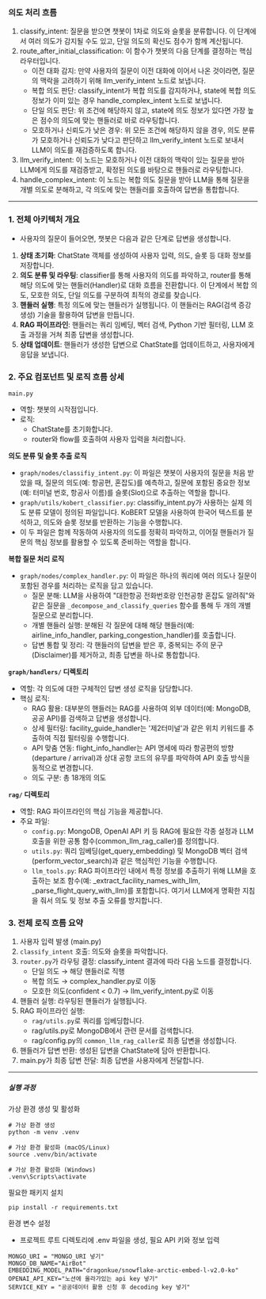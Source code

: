 ### 의도 처리 흐름
1. classify_intent: 질문을 받으면 챗봇이 1차로 의도와 슬롯을 분류합니다. 이 단계에서 여러 의도가 감지될 수도 있고, 단일 의도의 확신도 점수가 함께 계산됩니다.
2. route_after_initial_classification: 이 함수가 챗봇의 다음 단계를 결정하는 핵심 라우터입니다.
   - 이전 대화 감지: 만약 사용자의 질문이 이전 대화에 이어서 나온 것이라면, 질문의 맥락을 고려하기 위해 llm_verify_intent 노드로 보냅니다.
   - 복합 의도 판단: classify_intent가 복합 의도를 감지하거나, state에 복합 의도 정보가 이미 있는 경우 handle_complex_intent 노드로 보냅니다.
   - 단일 의도 판단: 위 조건에 해당하지 않고, state에 의도 정보가 있다면 가장 높은 점수의 의도에 맞는 핸들러로 바로 라우팅합니다.
   - 모호하거나 신뢰도가 낮은 경우: 위 모든 조건에 해당하지 않을 경우, 의도 분류가 모호하거나 신뢰도가 낮다고 판단하고 llm_verify_intent 노드로 보내서 LLM이 의도를 재검증하도록 합니다.
3. llm_verify_intent: 이 노드는 모호하거나 이전 대화의 맥락이 있는 질문을 받아 LLM에게 의도를 재검증받고, 확정된 의도를 바탕으로 핸들러로 라우팅합니다.
4. handle_complex_intent: 이 노드는 복합 의도 질문을 받아 LLM을 통해 질문을 개별 의도로 분해하고, 각 의도에 맞는 핸들러를 호출하여 답변을 통합합니다.

---
### 1. 전체 아키텍처 개요
- 사용자의 질문이 들어오면, 챗봇은 다음과 같은 단계로 답변을 생성합니다.
1. **상태 초기화**: ChatState 객체를 생성하여 사용자 입력, 의도, 슬롯 등 대화 정보를 저장합니다.
2. **의도 분류 및 라우팅**: classifier를 통해 사용자의 의도를 파악하고, router를 통해 해당 의도에 맞는 핸들러(Handler)로 대화 흐름을 전환합니다. 이 단계에서 복합 의도, 모호한 의도, 단일 의도를 구분하여 최적의 경로를 찾습니다.
3. **핸들러 실행**: 특정 의도에 맞는 핸들러가 실행됩니다. 이 핸들러는 RAG(검색 증강 생성) 기술을 활용하여 답변을 만듭니다.
4. **RAG 파이프라인**: 핸들러는 쿼리 임베딩, 벡터 검색, Python 기반 필터링, LLM 호출 과정을 거쳐 최종 답변을 생성합니다.
5. **상태 업데이트**: 핸들러가 생성한 답변으로 ChatState를 업데이트하고, 사용자에게 응답을 보냅니다.

### 2. 주요 컴포넌트 및 로직 흐름 상세
`main.py`
- 역할: 챗봇의 시작점입니다.
- 로직:
  - ChatState를 초기화합니다.
  - router와 flow를 호출하여 사용자 입력을 처리합니다.

**의도 분류 및 슬롯 추출 로직**
- `graph/nodes/classifiy_intent.py`: 이 파일은 챗봇이 사용자의 질문을 처음 받았을 때, 질문의 의도(예: 항공편, 혼잡도)를 예측하고, 질문에 포함된 중요한 정보(예: 터미널 번호, 항공사 이름)를 슬롯(Slot)으로 추출하는 역할을 합니다.
- `graph/utils/kobert_classifier.py`: classifiy_intent.py가 사용하는 실제 의도 분류 모델이 정의된 파일입니다. KoBERT 모델을 사용하여 한국어 텍스트를 분석하고, 의도와 슬롯 정보를 반환하는 기능을 수행합니다.
- 이 두 파일은 함께 작동하여 사용자의 의도를 정확히 파악하고, 이어질 핸들러가 질문의 핵심 정보를 활용할 수 있도록 준비하는 역할을 합니다.

**복합 질문 처리 로직**
- `graph/nodes/complex_handler.py`: 이 파일은 하나의 쿼리에 여러 의도나 질문이 포함된 경우를 처리하는 로직을 담고 있습니다.
  - 질문 분해: LLM을 사용하여 "대한항공 전화번호랑 인천공항 혼잡도 알려줘"와 같은 질문을 `_decompose_and_classify_queries` 함수를 통해 두 개의 개별 질문으로 분리합니다.
  - 개별 핸들러 실행: 분해된 각 질문에 대해 해당 핸들러(예: airline_info_handler, parking_congestion_handler)를 호출합니다.
  - 답변 통합 및 정리: 각 핸들러의 답변을 받은 후, 중복되는 주의 문구(Disclaimer)를 제거하고, 최종 답변을 하나로 통합합니다.
 
**`graph/handlers/` 디렉토리**
- 역할: 각 의도에 대한 구체적인 답변 생성 로직을 담당합니다.
- 핵심 로직:
  - RAG 활용: 대부분의 핸들러는 RAG를 사용하여 외부 데이터(예: MongoDB, 공공 API)를 검색하고 답변을 생성합니다.
  - 상세 필터링: facility_guide_handler는 '제2터미널'과 같은 위치 키워드를 추출하여 직접 필터링을 수행합니다.
  - API 맞춤 연동: flight_info_handler는 API 명세에 따라 항공편의 방향(departure / arrival)과 상대 공항 코드의 유무를 파악하여 API 호출 방식을 동적으로 변경합니다.
  - 의도 구분: 총 18개의 의도

**`rag/` 디렉토리**
- 역할: RAG 파이프라인의 핵심 기능을 제공합니다.
- 주요 파일:
  - `config.py`: MongoDB, OpenAI API 키 등 RAG에 필요한 각종 설정과 LLM 호출을 위한 공통 함수(common_llm_rag_caller)를 정의합니다.
  - `utils.py`: 쿼리 임베딩(get_query_embedding) 및 MongoDB 벡터 검색(perform_vector_search)과 같은 핵심적인 기능을 수행합니다.
  - `llm_tools.py`: RAG 파이프라인 내에서 특정 정보를 추출하기 위해 LLM을 호출하는 보조 함수(예: _extract_facility_names_with_llm, _parse_flight_query_with_llm)를 포함합니다. 여기서 LLM에게 명확한 지침을 줘서 의도 및 정보 추출 오류를 방지합니다.

### 3. 전체 로직 흐름 요약
1. 사용자 입력 발생 (main.py)
2. `classify_intent` 호출: 의도와 슬롯을 파악합니다.
3. `router.py`가 라우팅 결정: classify_intent 결과에 따라 다음 노드를 결정합니다.
    - 단일 의도 → 해당 핸들러로 직행
    - 복합 의도 → complex_handler.py로 이동
    - 모호한 의도(confident < 0.7) → llm_verify_intent.py로 이동
4. 핸들러 실행: 라우팅된 핸들러가 실행됩니다.
5. RAG 파이프라인 실행:
    - `rag/utils.py`로 쿼리를 임베딩합니다.
    - rag/utils.py로 MongoDB에서 관련 문서를 검색합니다.
    - rag/config.py의 `common_llm_rag_caller`로 최종 답변을 생성합니다.
6. 핸들러가 답변 반환: 생성된 답변을 ChatState에 담아 반환합니다.
7. main.py가 최종 답변 전달: 최종 답변을 사용자에게 전달합니다.

---
##### 실행 과정
가상 환경 생성 및 활성화
```
# 가상 환경 생성
python -m venv .venv

# 가상 환경 활성화 (macOS/Linux)
source .venv/bin/activate

# 가상 환경 활성화 (Windows)
.venv\Scripts\activate
```
필요한 패키지 설치

```
pip install -r requirements.txt
```
환경 변수 설정
- 프로젝트 루트 디렉토리에 .env 파일을 생성, 필요 API 키와 정보 입력

```
MONGO_URI = "MONGO_URI 넣기"
MONGO_DB_NAME="AirBot"
EMBEDDING_MODEL_PATH="dragonkue/snowflake-arctic-embed-l-v2.0-ko"
OPENAI_API_KEY="노션에 올라가있는 api key 넣기"
SERVICE_KEY = "공공데이터 활용 신청 후 decoding key 넣기"
```
